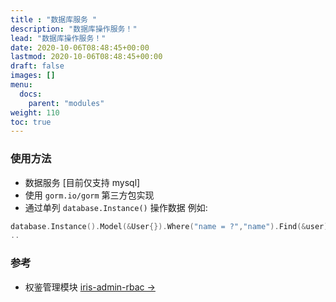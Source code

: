 ```yaml
---
title : "数据库服务 "
description: "数据库操作服务！"
lead: "数据库操作服务！"
date: 2020-10-06T08:48:45+00:00
lastmod: 2020-10-06T08:48:45+00:00
draft: false
images: []
menu:
  docs:
    parent: "modules"
weight: 110
toc: true
---
```


### 使用方法

- 数据服务 [目前仅支持 mysql]
- 使用 `gorm.io/gorm` 第三方包实现
- 通过单列 `database.Instance()` 操作数据
例如:
  
```go
database.Instance().Model(&User{}).Where("name = ?","name").Find(&user)
..
```

### 参考

- 权鉴管理模块 [iris-admin-rbac →](https://github.com/snowlyg/iris-admin-rbac)